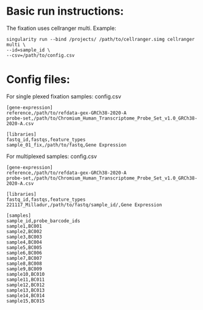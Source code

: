 # Basic run instructions:
The fixation uses cellranger multi. Example:
```
singularity run --bind /projects/ /path/to/cellranger.simg cellranger multi \
--id=sample_id \
--csv=/path/to/config.csv
```

# Config files:
For single plexed fixation samples:
config.csv
```
[gene-expression]
reference,/path/to/refdata-gex-GRCh38-2020-A
probe-set,/path/to/Chromium_Human_Transcriptome_Probe_Set_v1.0_GRCh38-2020-A.csv

[libraries]
fastq_id,fastqs,feature_types
sample_01_fix,/path/to/fastq,Gene Expression
```
For multiplexed samples:
config.csv
```
[gene-expression]
reference,/path/to/refdata-gex-GRCh38-2020-A
probe-set,/path/to/Chromium_Human_Transcriptome_Probe_Set_v1.0_GRCh38-2020-A.csv

[libraries]
fastq_id,fastqs,feature_types
221117_Milladur,/path/to/fastq/sample_id/,Gene Expression

[samples]
sample_id,probe_barcode_ids
sample1,BC001
sample2,BC002
sample3,BC003
sample4,BC004
sample5,BC005
sample6,BC006
sample7,BC007
sample8,BC008
sample9,BC009
sample10,BC010
sample11,BC011
sample12,BC012
sample13,BC013
sample14,BC014
sample15,BC015

```